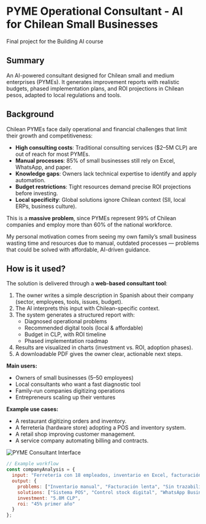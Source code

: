 # PYME Operational Consultant - AI for Chilean Small Businesses  

Final project for the Building AI course  

## Summary  

An AI-powered consultant designed for Chilean small and medium enterprises (PYMEs). It generates improvement reports with realistic budgets, phased implementation plans, and ROI projections in Chilean pesos, adapted to local regulations and tools.  

## Background  

Chilean PYMEs face daily operational and financial challenges that limit their growth and competitiveness:  

* **High consulting costs**: Traditional consulting services ($2–5M CLP) are out of reach for most PYMEs.  
* **Manual processes**: 85% of small businesses still rely on Excel, WhatsApp, and paper.  
* **Knowledge gaps**: Owners lack technical expertise to identify and apply automation.  
* **Budget restrictions**: Tight resources demand precise ROI projections before investing.  
* **Local specificity**: Global solutions ignore Chilean context (SII, local ERPs, business culture).  

This is a **massive problem**, since PYMEs represent 99% of Chilean companies and employ more than 60% of the national workforce.  

My personal motivation comes from seeing my own family’s small business wasting time and resources due to manual, outdated processes — problems that could be solved with affordable, AI-driven guidance.  

## How is it used?  

The solution is delivered through a **web-based consultant tool**:  

1. The owner writes a simple description in Spanish about their company (sector, employees, tools, issues, budget).  
2. The AI interprets this input with Chilean-specific context.  
3. The system generates a structured report with:  
   - Diagnosed operational problems  
   - Recommended digital tools (local & affordable)  
   - Budget in CLP, with ROI timeline  
   - Phased implementation roadmap  
4. Results are visualized in charts (investment vs. ROI, adoption phases).  
5. A downloadable PDF gives the owner clear, actionable next steps.  

**Main users:**  
- Owners of small businesses (5–50 employees)  
- Local consultants who want a fast diagnostic tool  
- Family-run companies digitizing operations  
- Entrepreneurs scaling up their ventures  

**Example use cases:**  
- A restaurant digitizing orders and inventory.  
- A ferretería (hardware store) adopting a POS and inventory system.  
- A retail shop improving customer management.  
- A service company automating billing and contracts.  

![PYME Consultant Interface](https://via.placeholder.com/600x400/3B82F6/FFFFFF?text=PYME+Consultant+Dashboard)  

```javascript
// Example workflow
const companyAnalysis = {
  input: "Ferretería con 18 empleados, inventario en Excel, facturación manual lenta",
  output: {
    problems: ["Inventario manual", "Facturación lenta", "Sin trazabilidad"],
    solutions: ["Sistema POS", "Control stock digital", "WhatsApp Business"],
    investment: "5.8M CLP",
    roi: "45% primer año"
  }
};
